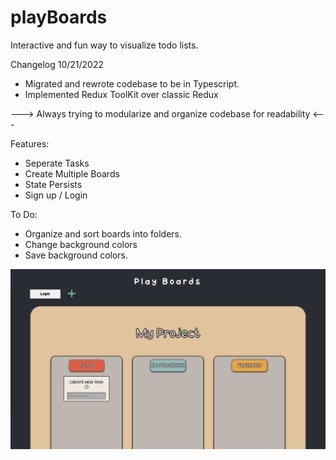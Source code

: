 # playBoards

Interactive and fun way to visualize todo lists.

Changelog
10/21/2022



* Migrated and rewrote codebase to be in Typescript.
* Implemented Redux ToolKit over classic Redux


---> Always trying to modularize and organize codebase for readability <---


Features:
* Seperate Tasks 
* Create Multiple Boards
* State Persists
* Sign up / Login

To Do:
* Organize and sort boards into folders.
* Change background colors
* Save background colors.

![README](README.png)


